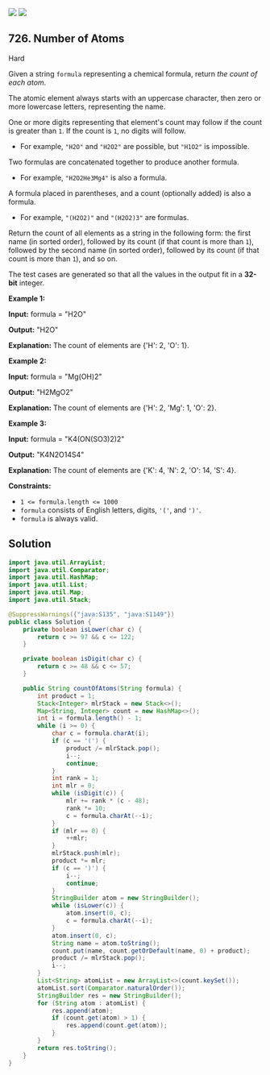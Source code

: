 [![](https://img.shields.io/github/stars/javadev/LeetCode-in-Java?label=Stars&style=flat-square)](https://github.com/javadev/LeetCode-in-Java)
[![](https://img.shields.io/github/forks/javadev/LeetCode-in-Java?label=Fork%20me%20on%20GitHub%20&style=flat-square)](https://github.com/javadev/LeetCode-in-Java/fork)

## 726\. Number of Atoms

Hard

Given a string `formula` representing a chemical formula, return _the count of each atom_.

The atomic element always starts with an uppercase character, then zero or more lowercase letters, representing the name.

One or more digits representing that element's count may follow if the count is greater than `1`. If the count is `1`, no digits will follow.

*   For example, `"H2O"` and `"H2O2"` are possible, but `"H1O2"` is impossible.

Two formulas are concatenated together to produce another formula.

*   For example, `"H2O2He3Mg4"` is also a formula.

A formula placed in parentheses, and a count (optionally added) is also a formula.

*   For example, `"(H2O2)"` and `"(H2O2)3"` are formulas.

Return the count of all elements as a string in the following form: the first name (in sorted order), followed by its count (if that count is more than `1`), followed by the second name (in sorted order), followed by its count (if that count is more than `1`), and so on.

The test cases are generated so that all the values in the output fit in a **32-bit** integer.

**Example 1:**

**Input:** formula = "H2O"

**Output:** "H2O"

**Explanation:** The count of elements are {'H': 2, 'O': 1}.

**Example 2:**

**Input:** formula = "Mg(OH)2"

**Output:** "H2MgO2"

**Explanation:** The count of elements are {'H': 2, 'Mg': 1, 'O': 2}.

**Example 3:**

**Input:** formula = "K4(ON(SO3)2)2"

**Output:** "K4N2O14S4"

**Explanation:** The count of elements are {'K': 4, 'N': 2, 'O': 14, 'S': 4}.

**Constraints:**

*   `1 <= formula.length <= 1000`
*   `formula` consists of English letters, digits, `'('`, and `')'`.
*   `formula` is always valid.

## Solution

```java
import java.util.ArrayList;
import java.util.Comparator;
import java.util.HashMap;
import java.util.List;
import java.util.Map;
import java.util.Stack;

@SuppressWarnings({"java:S135", "java:S1149"})
public class Solution {
    private boolean isLower(char c) {
        return c >= 97 && c <= 122;
    }

    private boolean isDigit(char c) {
        return c >= 48 && c <= 57;
    }

    public String countOfAtoms(String formula) {
        int product = 1;
        Stack<Integer> mlrStack = new Stack<>();
        Map<String, Integer> count = new HashMap<>();
        int i = formula.length() - 1;
        while (i >= 0) {
            char c = formula.charAt(i);
            if (c == '(') {
                product /= mlrStack.pop();
                i--;
                continue;
            }
            int rank = 1;
            int mlr = 0;
            while (isDigit(c)) {
                mlr += rank * (c - 48);
                rank *= 10;
                c = formula.charAt(--i);
            }
            if (mlr == 0) {
                ++mlr;
            }
            mlrStack.push(mlr);
            product *= mlr;
            if (c == ')') {
                i--;
                continue;
            }
            StringBuilder atom = new StringBuilder();
            while (isLower(c)) {
                atom.insert(0, c);
                c = formula.charAt(--i);
            }
            atom.insert(0, c);
            String name = atom.toString();
            count.put(name, count.getOrDefault(name, 0) + product);
            product /= mlrStack.pop();
            i--;
        }
        List<String> atomList = new ArrayList<>(count.keySet());
        atomList.sort(Comparator.naturalOrder());
        StringBuilder res = new StringBuilder();
        for (String atom : atomList) {
            res.append(atom);
            if (count.get(atom) > 1) {
                res.append(count.get(atom));
            }
        }
        return res.toString();
    }
}
```